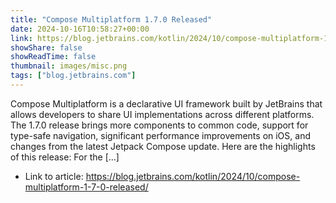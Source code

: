 ```yaml
---
title: "Compose Multiplatform 1.7.0 Released"
date: 2024-10-16T10:58:27+00:00
link: https://blog.jetbrains.com/kotlin/2024/10/compose-multiplatform-1-7-0-released/
showShare: false
showReadTime: false
thumbnail: images/misc.png
tags: ["blog.jetbrains.com"]
---
```

Compose Multiplatform is a declarative UI framework built by JetBrains that allows developers to share UI implementations across different platforms. The 1.7.0 release brings more components to common code, support for type-safe navigation, significant performance improvements on iOS, and changes from the latest Jetpack Compose update. Here are the highlights of this release: For the […]

- Link to article: https://blog.jetbrains.com/kotlin/2024/10/compose-multiplatform-1-7-0-released/